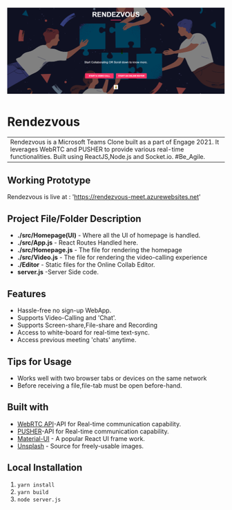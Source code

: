 
# ![RENDEZVOUS](Cover.png)
# Rendezvous
<table>
<tr>
<td>
  Rendezvous is a Microsoft Teams Clone built as a part of Engage 2021. It leverages WebRTC and PUSHER to provide various 
  real-time functionalities. Built using ReactJS,Node.js and Socket.io. #Be_Agile.
</td>
</tr>
</table>


## Working Prototype
Rendezvous is live at : 'https://rendezvous-meet.azurewebsites.net'

## Project File/Folder Description

<ul>
  <li><b>./src/Homepage(UI)</b> - Where all the UI of homepage is handled.</li>
  <li><b>./src/App.js</b> - React Routes Handled here.</li>
  <li><b>./src/Homepage.js</b> - The file for rendering the homepage</li>
  <li><b>./src/Video.js</b> - The file for rendering the video-calling experience</li>
  <li><b>./Editor</b> - Static files for the Online Collab Editor.</li>
  <li><b>server.js</b> -Server Side code.
</ul>

## Features
- Hassle-free no sign-up WebApp.
- Supports Video-Calling and 'Chat'.
- Supports Screen-share,File-share and Recording
- Access to white-board for real-time text-sync.
- Access previous meeting 'chats' anytime.

## Tips for Usage
- Works well with two browser tabs or devices on the same network
- Before receiving a file,file-tab must be open before-hand.



## Built with

- [WebRTC API](https://webrtc.org/)-API for Real-time communication capability.
- [PUSHER](https://pusher.com/)-API for Real-time communication capability.
- [Material-UI](https://material-ui.com/) - A popular React UI frame work.
- [Unsplash](https://unsplash.com/) - Source for freely-usable images.

## Local Installation

1. `yarn install`
2. `yarn build`
3. `node server.js`





